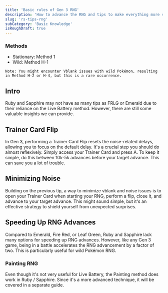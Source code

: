 ```yaml
---
title: 'Basic rules of Gen 3 RNG'
description: 'How to advance the RNG and tips to make everything more stable'
slug: 'rs-tips-rng'
subCategory: 'Basic Knowledge'
isRoughDraft: true
---
```


### Methods

- Stationary: Method 1
- Wild: Method H-1

```
Note: You might encounter Vblank issues with wild Pokémon, resulting in Method H-2 or H-4, but this is a rare occurrence.
```

## Intro

Ruby and Sapphire may not have as many tips as FRLG or Emerald due to their reliance on the Live Battery method. However, there are still some valuable insights we can provide.

## Trainer Card Flip

In Gen 3, performing a Trainer Card Flip resets the noise-related delays, allowing you to focus on the default delay. It's a crucial step you should do almost reflexively. Simply access your Trainer Card and press A. To keep it simple, do this between 10k-5k advances before your target advance. This can save you a lot of trouble.

## Minimizing Noise

Building on the previous tip, a way to minimize vblank and noise issues is to open your Trainer Card when starting your RNG, perform a flip, close it, and advance to your target advance. This might sound simple, but it's an effective strategy to shield yourself from unexpected surprises.

## Speeding Up RNG Advances

Compared to Emerald, Fire Red, or Leaf Green, Ruby and Sapphire lack many options for speeding up RNG advances. However, like any Gen 3 game, being in a battle accelerates the RNG advancement by a factor of two. This is particularly useful for wild Pokémon RNG.

### Painting RNG

Even though it's not very useful for Live Battery, the Painting method does work in Ruby / Sapphire. Since it's a more advanced technique, it will be covered in a separate guide.
